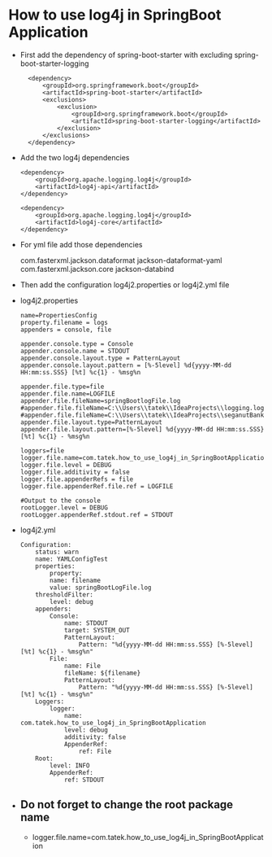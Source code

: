 # How to use log4j in SpringBoot Application

- First add the dependency of spring-boot-starter with excluding spring-boot-starter-logging
    
        <dependency>
            <groupId>org.springframework.boot</groupId>
            <artifactId>spring-boot-starter</artifactId>
            <exclusions>
                <exclusion>
                    <groupId>org.springframework.boot</groupId>
                    <artifactId>spring-boot-starter-logging</artifactId>
                </exclusion>
            </exclusions>
        </dependency>
- Add the two log4j dependencies        
        
      <dependency>
          <groupId>org.apache.logging.log4j</groupId>
          <artifactId>log4j-api</artifactId>
      </dependency>

      <dependency>
          <groupId>org.apache.logging.log4j</groupId>
          <artifactId>log4j-core</artifactId>
      </dependency>

- For yml file add those dependencies

    
    <dependency>
  		<groupId>com.fasterxml.jackson.dataformat</groupId>
  		<artifactId>jackson-dataformat-yaml</artifactId>
  	</dependency>

  	<dependency>
  		<groupId>com.fasterxml.jackson.core</groupId>
  		<artifactId>jackson-databind</artifactId>
  	</dependency>

- Then add the configuration log4j2.properties or log4j2.yml file


- log4j2.properties

      name=PropertiesConfig
      property.filename = logs
      appenders = console, file
      
      appender.console.type = Console
      appender.console.name = STDOUT
      appender.console.layout.type = PatternLayout
      appender.console.layout.pattern = [%-5level] %d{yyyy-MM-dd HH:mm:ss.SSS} [%t] %c{1} - %msg%n
      
      appender.file.type=file
      appender.file.name=LOGFILE
      appender.file.fileName=springBootlogFile.log
      #appender.file.fileName=C:\\Users\\tatek\\IdeaProjects\\logging.log
      #appender.file.fileName=C:\\Users\\tatek\\IdeaProjects\\seganutBank\\src\\main\\resources\\seganutBankLogs.log
      appender.file.layout.type=PatternLayout
      appender.file.layout.pattern=[%-5level] %d{yyyy-MM-dd HH:mm:ss.SSS} [%t] %c{1} - %msg%n
      
      loggers=file
      logger.file.name=com.tatek.how_to_use_log4j_in_SpringBootApplication
      logger.file.level = DEBUG
      logger.file.additivity = false
      logger.file.appenderRefs = file
      logger.file.appenderRef.file.ref = LOGFILE
      
      #Output to the console
      rootLogger.level = DEBUG
      rootLogger.appenderRef.stdout.ref = STDOUT

- log4j2.yml
    
  
      Configuration:
          status: warn
          name: YAMLConfigTest
          properties:
              property:
              name: filename
              value: springBootLogFile.log
          thresholdFilter:
              level: debug
          appenders:
              Console:
                  name: STDOUT
                  target: SYSTEM_OUT
                  PatternLayout:
                      Pattern: "%d{yyyy-MM-dd HH:mm:ss.SSS} [%-5level] [%t] %c{1} - %msg%n"
              File:
                  name: File
                  fileName: ${filename}
                  PatternLayout:
                      Pattern: "%d{yyyy-MM-dd HH:mm:ss.SSS} [%-5level] [%t] %c{1} - %msg%n"
          Loggers:
              logger:
                  name: com.tatek.how_to_use_log4j_in_SpringBootApplication
                  level: debug
                  additivity: false
                  AppenderRef:
                      ref: File
          Root:
              level: INFO
              AppenderRef:
                  ref: STDOUT

 

- Do not forget to change the root package name 
  - 
  - logger.file.name=com.tatek.how_to_use_log4j_in_SpringBootApplication
